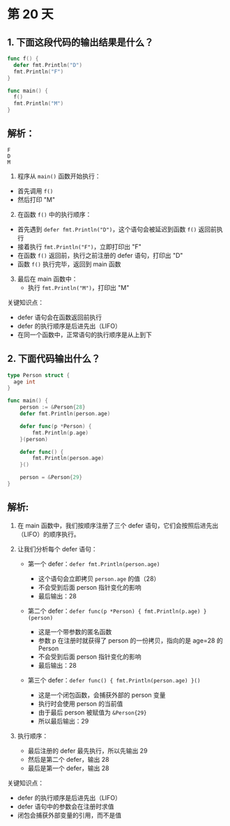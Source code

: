 # 第 20 天

## 1. 下面这段代码的输出结果是什么？

```go
func f() {
  defer fmt.Println("D")
  fmt.Println("F")
}

func main() {
  f()
  fmt.Println("M")
}
```

## 解析：

```
F
D
M
```
1. 程序从 `main()` 函数开始执行：
  - 首先调用 `f()`
  - 然后打印 "M"

2. 在函数 `f()` 中的执行顺序：
  - 首先遇到 `defer fmt.Println("D")`，这个语句会被延迟到函数 `f()` 返回前执行
  - 接着执行 `fmt.Println("F")`，立即打印出 "F"
  - 在函数 `f()` 返回前，执行之前注册的 defer 语句，打印出 "D"
  - 函数 `f()` 执行完毕，返回到 main 函数

3. 最后在 main 函数中：
   - 执行 `fmt.Println("M")`，打印出 "M"

关键知识点：
- defer 语句会在函数返回前执行
- defer 的执行顺序是后进先出（LIFO）
- 在同一个函数中，正常语句的执行顺序是从上到下

## 2. 下面代码输出什么？

```go
type Person struct {
  age int
}

func main() {
	person := &Person{28}
	defer fmt.Println(person.age)

	defer func(p *Person) {
		fmt.Println(p.age)
	}(person)

	defer func() {
		fmt.Println(person.age)
	}()

	person = &Person{29}
}
```
## 解析:

1. 在 main 函数中，我们按顺序注册了三个 defer 语句，它们会按照后进先出（LIFO）的顺序执行。

2. 让我们分析每个 defer 语句：

   - 第一个 defer：`defer fmt.Println(person.age)`
     - 这个语句会立即拷贝 `person.age` 的值（28）
     - 不会受到后面 person 指针变化的影响
     - 最后输出：28

   - 第二个 defer：`defer func(p *Person) { fmt.Println(p.age) }(person)`
     - 这是一个带参数的匿名函数
     - 参数 p 在注册时就获得了 person 的一份拷贝，指向的是 age=28 的 Person
     - 不会受到后面 person 指针变化的影响
     - 最后输出：28

   - 第三个 defer：`defer func() { fmt.Println(person.age) }()`
     - 这是一个闭包函数，会捕获外部的 person 变量
     - 执行时会使用 person 的当前值
     - 由于最后 person 被赋值为 `&Person{29}`
     - 所以最后输出：29

3. 执行顺序：
   - 最后注册的 defer 最先执行，所以先输出 29
   - 然后是第二个 defer，输出 28
   - 最后是第一个 defer，输出 28

关键知识点：
- defer 的执行顺序是后进先出（LIFO）
- defer 语句中的参数会在注册时求值
- 闭包会捕获外部变量的引用，而不是值